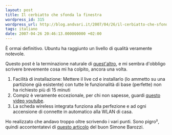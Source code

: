 ```yaml
---
layout: post
title: Il cerbiatto che sfonda la finestra
wordpress_id: 315
wordpress_url: http://blog.andvari.it/2007/04/26/il-cerbiatto-che-sfonda-la-finestra/
tags: italiano
date: 2007-04-26 20:46:13.000000000 +02:00
---
```

È ormai definitivo. Ubuntu ha raggiunto un livello di qualità veramente notevole.

Questo post è la terminazione naturale di <a href="http://www.frieda.it/helios/2007/03/31/aspettando-il-cerbiatto/">quest'altro</a>, e mi sembra d'obbligo scrivere brevemente cosa mi ha colpito, ancora una volta.
<ol>
	<li>Facilità di installazione: Mettere il live cd e installarlo (lo ammetto su una partizione già esistente) con tutte le funzionalità di base (perfette) non ha richiesto più di 15 minuti</li>
	<li>Compiz è veramente eccezionale, per chi non sapesse, guardi <a href="http://youtube.com/watch?v=dQkSObRtw0o&amp;mode=related&amp;search=">questo video youtube</a>.</li>
	<li>La scheda wireless integrata funziona alla perfezione e ad ogni accensione di connette in automatico alla WLAN di casa.</li>
</ol>
Ho realizzato che andavo troppo oltre scrivendo i vari punti. Sono pigro², quindi accontentatevi di <a href="http://ubuntista.wordpress.com/2007/04/20/ubuntu-704-feisty-fawn-e-tra-noi/">questo articolo</a> del buon Simone Barozzi.

